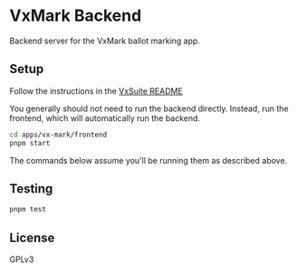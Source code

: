 # VxMark Backend

Backend server for the VxMark ballot marking app.

## Setup

Follow the instructions in the [VxSuite README](../../../README.md)

You generally should not need to run the backend directly. Instead, run the
frontend, which will automatically run the backend.

```sh
cd apps/vx-mark/frontend
pnpm start
```

The commands below assume you'll be running them as described above.

## Testing

```sh
pnpm test
```

## License

GPLv3
